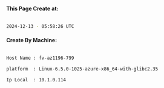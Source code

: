 
   
#### This Page Create at:

```bash

2024-12-13 - 05:58:26 UTC

```

#### Create By Machine:

```bash

Host Name : fv-az1196-799

platform  : Linux-6.5.0-1025-azure-x86_64-with-glibc2.35

Ip Local  : 10.1.0.114

```

